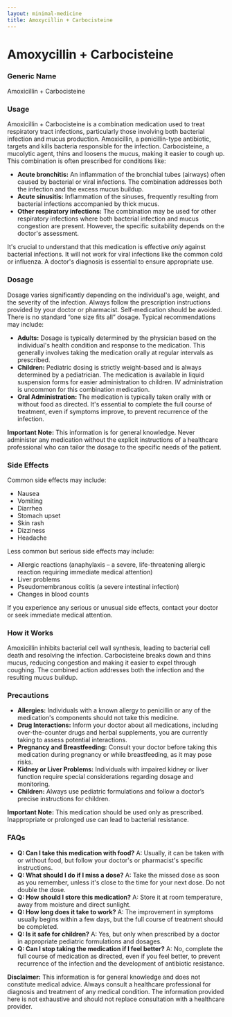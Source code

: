 ```yaml
---
layout: minimal-medicine
title: Amoxycillin + Carbocisteine
---
```


# Amoxycillin + Carbocisteine
### Generic Name
Amoxicillin + Carbocisteine


### Usage

Amoxicillin + Carbocisteine is a combination medication used to treat respiratory tract infections, particularly those involving both bacterial infection and mucus production.  Amoxicillin, a penicillin-type antibiotic, targets and kills bacteria responsible for the infection. Carbocisteine, a mucolytic agent, thins and loosens the mucus, making it easier to cough up.  This combination is often prescribed for conditions like:

* **Acute bronchitis:** An inflammation of the bronchial tubes (airways) often caused by bacterial or viral infections. The combination addresses both the infection and the excess mucus buildup.
* **Acute sinusitis:**  Inflammation of the sinuses, frequently resulting from bacterial infections accompanied by thick mucus.  
* **Other respiratory infections:**  The combination may be used for other respiratory infections where both bacterial infection and mucus congestion are present.  However, the specific suitability depends on the doctor's assessment.


It's crucial to understand that this medication is effective *only* against bacterial infections. It will not work for viral infections like the common cold or influenza.  A doctor's diagnosis is essential to ensure appropriate use.


### Dosage

Dosage varies significantly depending on the individual's age, weight, and the severity of the infection.  Always follow the prescription instructions provided by your doctor or pharmacist.  Self-medication should be avoided.  There is no standard “one size fits all” dosage.  Typical recommendations may include:

* **Adults:** Dosage is typically determined by the physician based on the individual's health condition and response to the medication.  This generally involves taking the medication orally at regular intervals as prescribed.
* **Children:** Pediatric dosing is strictly weight-based and is always determined by a pediatrician. The medication is available in liquid suspension forms for easier administration to children. IV administration is uncommon for this combination medication.
* **Oral Administration:** The medication is typically taken orally with or without food as directed.  It's essential to complete the full course of treatment, even if symptoms improve, to prevent recurrence of the infection.

**Important Note:**  This information is for general knowledge. Never administer any medication without the explicit instructions of a healthcare professional who can tailor the dosage to the specific needs of the patient.


### Side Effects

Common side effects may include:

* Nausea
* Vomiting
* Diarrhea
* Stomach upset
* Skin rash
* Dizziness
* Headache

Less common but serious side effects may include:

* Allergic reactions (anaphylaxis – a severe, life-threatening allergic reaction requiring immediate medical attention)
* Liver problems
*  Pseudomembranous colitis (a severe intestinal infection)
*  Changes in blood counts


If you experience any serious or unusual side effects, contact your doctor or seek immediate medical attention.


### How it Works

Amoxicillin inhibits bacterial cell wall synthesis, leading to bacterial cell death and resolving the infection. Carbocisteine breaks down and thins mucus, reducing congestion and making it easier to expel through coughing.  The combined action addresses both the infection and the resulting mucus buildup.


### Precautions

* **Allergies:**  Individuals with a known allergy to penicillin or any of the medication's components should not take this medicine.
* **Drug Interactions:** Inform your doctor about all medications, including over-the-counter drugs and herbal supplements, you are currently taking to assess potential interactions.
* **Pregnancy and Breastfeeding:**  Consult your doctor before taking this medication during pregnancy or while breastfeeding, as it may pose risks.
* **Kidney or Liver Problems:** Individuals with impaired kidney or liver function require special considerations regarding dosage and monitoring.
* **Children:** Always use pediatric formulations and follow a doctor’s precise instructions for children.

**Important Note:** This medication should be used only as prescribed.  Inappropriate or prolonged use can lead to bacterial resistance.


### FAQs

* **Q: Can I take this medication with food?** A:  Usually, it can be taken with or without food, but follow your doctor's or pharmacist's specific instructions.
* **Q: What should I do if I miss a dose?** A:  Take the missed dose as soon as you remember, unless it's close to the time for your next dose. Do not double the dose.
* **Q: How should I store this medication?** A: Store it at room temperature, away from moisture and direct sunlight.
* **Q: How long does it take to work?** A:  The improvement in symptoms usually begins within a few days, but the full course of treatment should be completed.
* **Q: Is it safe for children?** A: Yes, but only when prescribed by a doctor in appropriate pediatric formulations and dosages.
* **Q: Can I stop taking the medication if I feel better?** A: No, complete the full course of medication as directed, even if you feel better, to prevent recurrence of the infection and the development of antibiotic resistance.


**Disclaimer:** This information is for general knowledge and does not constitute medical advice. Always consult a healthcare professional for diagnosis and treatment of any medical condition.  The information provided here is not exhaustive and should not replace consultation with a healthcare provider.
